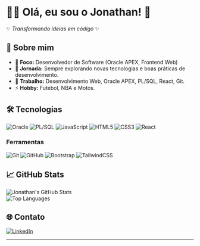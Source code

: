 # 👨‍💻 Olá, eu sou o Jonathan! 👋

✨ _Transformando ideias em código_ ✨  

## 🚀 Sobre mim
- 🔭 **Foco:** Desenvolvedor de Software (Oracle APEX, Frontend Web)
- 🌱 **Jornada:** Sempre explorando novas tecnologias e boas práticas de desenvolvimento.
- 💬 **Trabalho:** Desenvolvimento Web, Oracle APEX, PL/SQL, React, Git.
- ⚡ **Hobby:** Futebol, NBA e Motos.

## 🛠️ Tecnologias
![Oracle](https://img.shields.io/badge/-Oracle_DB-F80000?style=flat-square&logo=oracle&logoColor=white)
![PL/SQL](https://img.shields.io/badge/-PL/SQL-003B57?style=flat-square&logo=oracle&logoColor=white)
![JavaScript](https://img.shields.io/badge/-JavaScript-F7DF1E?style=flat-square&logo=javascript&logoColor=black)
![HTML5](https://img.shields.io/badge/-HTML5-E34F26?style=flat-square&logo=html5&logoColor=white)
![CSS3](https://img.shields.io/badge/-CSS3-1572B6?style=flat-square&logo=css3&logoColor=white)
![React](https://img.shields.io/badge/-React-61DAFB?style=flat-square&logo=react&logoColor=black)


### Ferramentas
![Git](https://img.shields.io/badge/-Git-F05032?style=flat-square&logo=git&logoColor=white)
![GitHub](https://img.shields.io/badge/-GitHub-181717?style=flat-square&logo=github)
![Bootstrap](https://img.shields.io/badge/-Bootstrap-7952B3?style=flat-square&logo=bootstrap&logoColor=white)
![TailwindCSS](https://img.shields.io/badge/-TailwindCSS-38B2AC?style=flat-square&logo=tailwind-css&logoColor=white)

## 📈 GitHub Stats
![Jonathan's GitHub Stats](https://github-readme-stats.vercel.app/api?username=professorjonathan&show_icons=true&theme=radical)  
![Top Languages](https://github-readme-stats.vercel.app/api/top-langs/?username=professorjonathan&layout=compact&theme=radical)

## 🌐 Contato
[![LinkedIn](https://img.shields.io/badge/-LinkedIn-0077B5?style=flat-square&logo=linkedin&logoColor=white)](https://www.linkedin.com/in/jonathan-melo-dev/)

---
